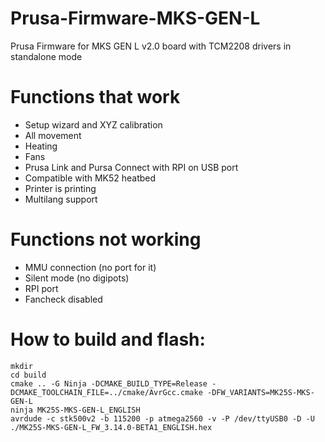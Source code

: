# Prusa-Firmware-MKS-GEN-L
Prusa Firmware for MKS GEN L v2.0 board with TCM2208 drivers in standalone mode

# Functions that work
- Setup wizard and XYZ calibration
- All movement
- Heating
- Fans
- Prusa Link and Pursa Connect with RPI on USB port
- Compatible with MK52 heatbed
- Printer is printing
- Multilang support

# Functions not working
- MMU connection (no port for it)
- Silent mode (no digipots)
- RPI port
- Fancheck disabled

# How to build and flash:
```
mkdir
cd build
cmake .. -G Ninja -DCMAKE_BUILD_TYPE=Release -DCMAKE_TOOLCHAIN_FILE=../cmake/AvrGcc.cmake -DFW_VARIANTS=MK25S-MKS-GEN-L
ninja MK25S-MKS-GEN-L_ENGLISH
avrdude -c stk500v2 -b 115200 -p atmega2560 -v -P /dev/ttyUSB0 -D -U ./MK25S-MKS-GEN-L_FW_3.14.0-BETA1_ENGLISH.hex
```
